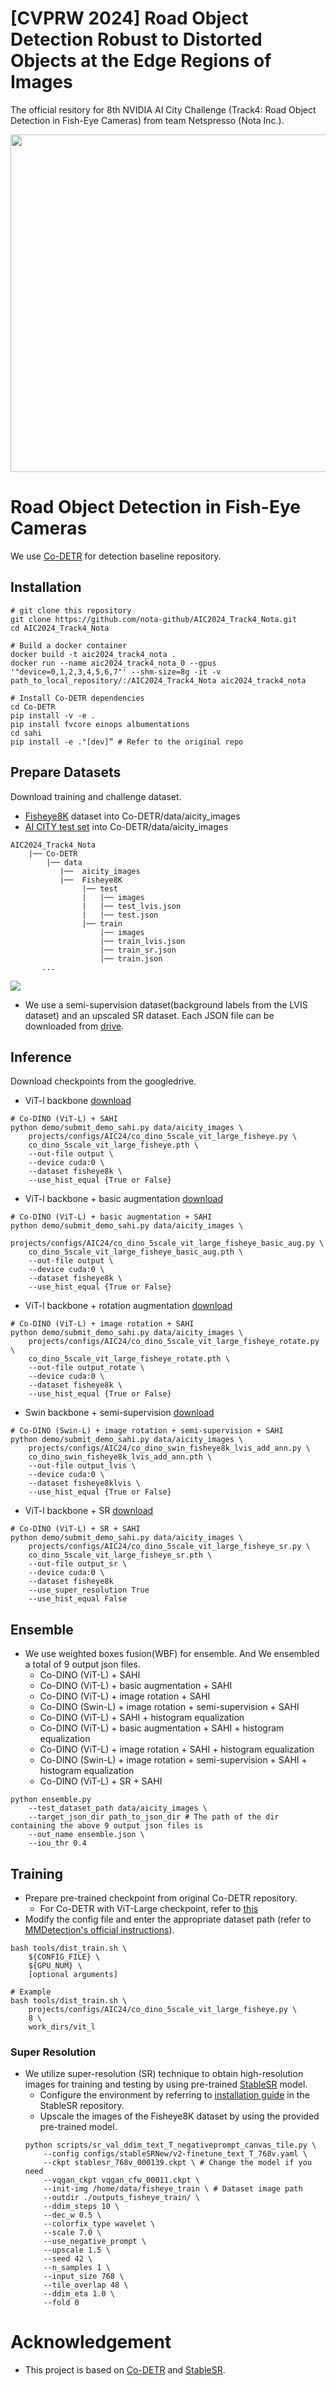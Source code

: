 # [CVPRW 2024] Road Object Detection Robust to Distorted Objects at the Edge Regions of Images

The official resitory for 8th NVIDIA AI City Challenge (Track4: Road Object Detection in Fish-Eye Cameras) from team Netspresso (Nota Inc.).

<img width=540 src="https://github.com/nota-github/AIC2024_Track4_Nota/assets/129830699/06a5578a-39d4-4492-a6c0-f88df4327266">

# Road Object Detection in Fish-Eye Cameras
We use [Co-DETR](https://github.com/nota-github/AIC2024_Track4_Nota/tree/main/Co-DETR) for detection baseline repository.
## Installation
```
# git clone this repository
git clone https://github.com/nota-github/AIC2024_Track4_Nota.git
cd AIC2024_Track4_Nota

# Build a docker container
docker build -t aic2024_track4_nota .
docker run --name aic2024_track4_nota_0 --gpus '"device=0,1,2,3,4,5,6,7"' --shm-size=8g -it -v path_to_local_repository/:/AIC2024_Track4_Nota aic2024_track4_nota

# Install Co-DETR dependencies
cd Co-DETR
pip install -v -e .
pip install fvcore einops albumentations
cd sahi
pip install -e ."[dev]” # Refer to the original repo
```

## Prepare Datasets
Download training and challenge dataset.
- [Fisheye8K](https://github.com/MoyoG/FishEye8K) dataset into Co-DETR/data/aicity_images
- [AI CITY test set](https://www.aicitychallenge.org/2024-data-and-evaluation/) into Co-DETR/data/aicity_images

```
AIC2024_Track4_Nota
    |── Co-DETR
        |──	data
           |──	aicity_images
           |──	Fisheye8K
                |──	test
                |   |── images
                |   |── test_lvis.json
                |   |── test.json
                |──	train
                    |── images
                    |── train_lvis.json
                    |── train_sr.json
                    |── train.json
       ...
```
<img src="https://github.com/nota-github/AIC2024_Track4_Nota/assets/129830699/c0ce223e-ec8a-4e00-9627-5613ec91cf63">  

- We use a semi-supervision dataset(background labels from the LVIS dataset) and an upscaled SR dataset. Each JSON file can be downloaded from [drive](https://drive.google.com/drive/folders/13T1npW44v9DJUphGEwfNnh027Phih8Wk?usp=drive_link).


## Inference
Download checkpoints from the googledrive. 
- ViT-l backbone [download](https://drive.google.com/file/d/1gL7q5Cr-_4ZbVJrw4YUu3BAr4AFpNgHE/view?usp=drive_link)
```
# Co-DINO (ViT-L) + SAHI
python demo/submit_demo_sahi.py data/aicity_images \ 
    projects/configs/AIC24/co_dino_5scale_vit_large_fisheye.py \
    co_dino_5scale_vit_large_fisheye.pth \
    --out-file output \
    --device cuda:0 \
    --dataset fisheye8k \ 
    --use_hist_equal {True or False}
```

- ViT-l backbone + basic augmentation [download](https://drive.google.com/file/d/1v2N76F2nUiK3CItmbsdilTqg1JGsWIwx/view?usp=drive_link)
```
# Co-DINO (ViT-L) + basic augmentation + SAHI
python demo/submit_demo_sahi.py data/aicity_images \ 
    projects/configs/AIC24/co_dino_5scale_vit_large_fisheye_basic_aug.py \
    co_dino_5scale_vit_large_fisheye_basic_aug.pth \
    --out-file output \
    --device cuda:0 \
    --dataset fisheye8k \
    --use_hist_equal {True or False}
```
- ViT-l backbone + rotation augmentation [download](https://drive.google.com/file/d/1Oc9E_YYY4EZ-85PbiTsB_7nB8lIehcbi/view?usp=drive_link)
```
# Co-DINO (ViT-L) + image rotation + SAHI
python demo/submit_demo_sahi.py data/aicity_images \ 
    projects/configs/AIC24/co_dino_5scale_vit_large_fisheye_rotate.py \
    co_dino_5scale_vit_large_fisheye_rotate.pth \
    --out-file output_rotate \
    --device cuda:0 \
    --dataset fisheye8k \ 
    --use_hist_equal {True or False}
```
- Swin backbone + semi-supervision [download](https://drive.google.com/file/d/1msSj_hFMcLZ_e2JJEKQyB9F6wP5tSAZU/view?usp=drive_link)
```
# Co-DINO (Swin-L) + image rotation + semi-supervision + SAHI
python demo/submit_demo_sahi.py data/aicity_images \ 
    projects/configs/AIC24/co_dino_swin_fisheye8k_lvis_add_ann.py \
    co_dino_swin_fisheye8k_lvis_add_ann.pth \
    --out-file output_lvis \
    --device cuda:0 \
    --dataset fisheye8klvis \ 
    --use_hist_equal {True or False}
```
- ViT-l backbone + SR [download]()
```
# Co-DINO (ViT-L) + SR + SAHI
python demo/submit_demo_sahi.py data/aicity_images \ 
    projects/configs/AIC24/co_dino_5scale_vit_large_fisheye_sr.py \
    co_dino_5scale_vit_large_fisheye_sr.pth \
    --out-file output_sr \
    --device cuda:0 \
    --dataset fisheye8k
    --use_super_resolution True
    --use_hist_equal False
```

## Ensemble
- We use weighted boxes fusion(WBF) for ensemble. And We ensembled a total of 9 output json files.
    - Co-DINO (ViT-L) + SAHI
    - Co-DINO (ViT-L) + basic augmentation + SAHI
    - Co-DINO (ViT-L) + image rotation + SAHI
    - Co-DINO (Swin-L) + image rotation + semi-supervision + SAHI
    - Co-DINO (ViT-L) + SAHI + histogram equalization
    - Co-DINO (ViT-L) + basic augmentation + SAHI + histogram equalization
    - Co-DINO (ViT-L) + image rotation + SAHI + histogram equalization
    - Co-DINO (Swin-L) + image rotation + semi-supervision + SAHI + histogram equalization
    - Co-DINO (ViT-L) + SR + SAHI

```
python ensemble.py 
    --test_dataset_path data/aicity_images \
    --target_json_dir path_to_json_dir # The path of the dir containing the above 9 output json files is
    --out_name ensemble.json \
    --iou_thr 0.4
```
## Training
- Prepare pre-trained checkpoint from original Co-DETR repository.
    - For Co-DETR with ViT-Large checkpoint, refer to [this](https://github.com/Sense-X/Co-DETR/blob/main/docs/en/sota_release.md)
- Modify the config file and enter the appropriate dataset path (refer to [MMDetection's official instructions](https://mmdetection.readthedocs.io/en/latest/user_guides/tracking_config.html#learn-about-configs)).
```
bash tools/dist_train.sh \
    ${CONFIG_FILE} \
    ${GPU_NUM} \
    [optional arguments]
    
# Example
bash tools/dist_train.sh \
    projects/configs/AIC24/co_dino_5scale_vit_large_fisheye.py \
    8 \
    work_dirs/vit_l
```

### Super Resolution
- We utilize super-resolution (SR) technique to obtain high-resolution images for training and testing by using pre-trained [StableSR](https://github.com/nota-github/AIC2024_Track4_Nota/tree/main/StableSR) model.
    - Configure the environment by referring to [installation guide](https://github.com/IceClear/StableSR?tab=readme-ov-file#dependencies-and-installation) in the StableSR repository.
    - Upscale the images of the Fisheye8K dataset by using the provided pre-trained model.
    ```
    python scripts/sr_val_ddim_text_T_negativeprompt_canvas_tile.py \
        --config configs/stableSRNew/v2-finetune_text_T_768v.yaml \
        --ckpt stablesr_768v_000139.ckpt \ # Change the model if you need
        --vqgan_ckpt vqgan_cfw_00011.ckpt \
        --init-img /home/data/fisheye_train \ # Dataset image path
        --outdir ./outputs_fisheye_train/ \ 
        --ddim_steps 10 \
        --dec_w 0.5 \
        --colorfix_type wavelet \
        --scale 7.0 \
        --use_negative_prompt \
        --upscale 1.5 \
        --seed 42 \
        --n_samples 1 \
        --input_size 768 \
        --tile_overlap 48 \
        --ddim_eta 1.0 \
        --fold 0 
    ```

# Acknowledgement
- This project is based on [Co-DETR](https://github.com/Sense-X/Co-DETR.git) and [StableSR](https://github.com/IceClear/StableSR).